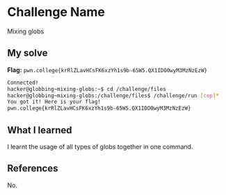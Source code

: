 # Challenge Name
Mixing globs

## My solve
**Flag:** `pwn.college{krRlZLavHCsFK6xzYh1s9b-65W5.QX1IDO0wyM3MzNzEzW}`

```bash
Connected!
hacker@globbing~mixing-globs:~$ cd /challenge/files
hacker@globbing~mixing-globs:/challenge/files$ /challenge/run [cep]*
You got it! Here is your flag!
pwn.college{krRlZLavHCsFK6xzYh1s9b-65W5.QX1IDO0wyM3MzNzEzW}
```

## What I learned
I learnt the usage of all types of globs together in one command.

## References 
No.
